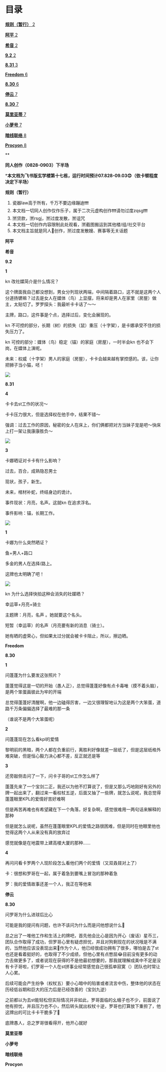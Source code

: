 ﻿
# 目录
[**规则（暂行）**	2](#_toc144654103)

[**阿平**	2](#_toc144654104)

[**希音**	2](#_toc144654105)

[**9.2**	2](#_toc144654106)

[**8.31**	3](#_toc144654107)

[**Freedom**	6](#_toc144654108)

[**8.30**	6](#_toc144654109)

[**停云**	7](#_toc144654110)

[**8.30**	7](#_toc144654111)

[**莫里亚蒂**	7](#_toc144654112)

[**小萝号**	7](#_toc144654113)

[**暗线联络**	8](#_toc144654114)

[**Procyon**	8](#_toc144654115)



**

**同人创作（0828-0903）下半场**

\***本文档为飞书版玄学楼第十七栋，运行时间预计07.828-09.03😊（依卡顿程度决定下半场）**

<a name="_toc144654103"></a>**规则（暂行）**

1. 瓷器law高于所有，千万不要边缘蹦迪❗️❗️❗️
2. 本文档一切同人创作仅作乐子，属于二次元虚构创作❗❗❗请勿过度zqsg❗❗❗
2. 🈲贷款，🈲rsgj，🈲过度发散，🈲诅咒
3. 本文档一切创作内容限制此处观看，🈲截图搬运到其他楼/组/社交平台
4. 本文档主旨就是同人🍬创作，🈲过度发散嫂、赛事等无关话题


<a name="_toc144654104"></a>**阿平**



<a name="_toc144654105"></a>**希音**

<a name="_toc144654106"></a>**9.2**

**1**

kn 改社媒简介是什么情况？

这个牌面我自己都没想到，男女分列现状两端，中间隔着路口，这不就是这两个人分道扬镳嘛？过去是女人在媒体（鸟）上显摆，将来却是男人在家里（房屋）做主，太贴切了。罗罗探头：我最听卡卡话了～～

主牌，路口，这件事是个点，选择过后，变化会展现的。

kn 不可控的部分，长期（树）的损失（鼠）重压（十字架），是卡娜承受不住的损失压力了。

kn 可控的部分：媒体（鸟）稳定（锚）的家庭（房屋），一时半会kn 也不会下岗，在媒体上演呢。

未来：权威（十字架）男人的家庭（房屋），卡卡会越来越有掌控感的。该，让你把狮子当小猫，呸！

![](Aspose.Words.09c6f86b-ce6d-4428-8800-2ca95e8c7639.001.jpeg)

<a name="_toc144654107"></a>**8.31**

**4**

卡卡去st工作的状况～

卡卡压力很大，但是选择权在他手中，结果不错～

强调：过去工作的原因，秘密的女人在床上，你们俩都把对方当妹子宠是吧～快床上打一架让我康康胜负～

![](Aspose.Words.09c6f86b-ce6d-4428-8800-2ca95e8c7639.002.jpeg)


**3**

卡娜晒证对卡卡有什么影响？

过去，百合，成熟隐忍男士

现状，孩子，新生。

未来，棺材补蛇，终结身边的诡计。

事件现状：月亮，名声。这就kn 在追求浮名。

事件影响：锚，长期工作。

![](Aspose.Words.09c6f86b-ce6d-4428-8800-2ca95e8c7639.003.jpeg)


**1**

卡娜为什么突然晒证？

鱼+男人+路口

多金的男人在选择/路上。

这牌也太明确了吧！

![](Aspose.Words.09c6f86b-ce6d-4428-8800-2ca95e8c7639.004.jpeg)


kn 为什么选择快拍这种会消失的社媒晒？

幸运草+月亮+骑士

主题牌：月亮，名声 。她就要这个名头。

短暂（幸运草）的名声（月亮要有新的消息（骑士）。

她有晒的虚荣心，但如果太过分就会被卡卡阻止，所以，擦边晒。




<a name="_toc144654108"></a>**Freedom**

<a name="_toc144654109"></a>**8.30**

**1**

问蓬蓬为什么要发这张照片？

蓬蓬觉得这是一切的开始（愚人正），总觉得蓬蓬好像有点卡毒唯（摸不着头脑），是两个笨蛋画彼此为牢的开端

总觉得蓬蓬好清醒啊，他一边磕得厉害，一边又很理智地认为这是两个大笨蛋，道路千万条偏偏选择了最难的那一条

（谁说不是两个大笨蛋呢）

**2**

问蓬蓬现在怎么看kpl的爱情

黎明前的黑暗，两个人都在负重前行，离胜利好像就差一层纸了，但是这层纸格外难突破，但是恒心毅力决心都不差，反正就还是等

**3**

还旁敲侧击问了一下，问卡子哥的st工作怎么样了

蓬蓬先来了一个宝剑二正，我还以为他不打算说了，但是又那么巧地刚好有另外的牌一起出来了，翻过来一看权杖五逆，后面又抽了一些牌，就怎么说呢，我总觉得蓬蓬眼里KPL的爱情好苦好难啊

但是再苦再难也有希望藏在下一个角落，好复杂啊，感觉很难用一两句话来解释的那种

但是就怎么说呢，虽然在蓬蓬眼里KPL的爱情之路很困难，但是同时在他眼里他也觉得这两个人从来没有真的放弃过

感觉就像是在地震带上建高楼大厦的那种……

**4**

再问问看卡罗两个人现阶段怎么看他们两个的爱情（又双叒叕对上了）

卡：很想和罗哥在一起，属于着急到要嘴上冒泡的那种着急

罗：我的爱情故事还差一个人，我正在等他来

<a name="_toc144654110"></a>**停云**

<a name="_toc144654111"></a>**8.30**

问罗哥为什么进球后比心

可能是我的提问有问题，也许不该问为什么而是问他想说什么🥹

总之出了一堆他工作和生活上的牌吧，首先他会比心是因为开心（废话）星币三，团队合作取得了成功，但罗哥心里有疑虑担忧，并且对狗剩现在的状况哦是不满的，当然他应该没表现出来🧐作为个人，他已经很成功拥有了很多，哪怕是去了st也还是看着挺好的，也取得了不少成绩，但他心里有点憋屈😂目前没有更多的动力去做更多了，或者说现在获得的不是他最初想要的，那我就理解成美中不足是没有卡子哥啦，们罗哥一个人在st拼事业经常感觉自己很孤单寂寞（）团队也时常让人心累。

后续可能会产生纷争（权杖五）要小心暗中的陷害或者流言中伤，整体他的状态在历经低谷期和巨大的压力后是已经改善的（宝剑九逆）

之前都以为去st能轻松但实际情况并非如此，罗哥面临的幺蛾子也不少，前面说了他有担忧，并且压力也不小，然后转头就出权杖十逆，罗哥也打算放下重担了，他这牌出的可比卡卡干脆多了🤣

底牌愚人，总之罗哥很看得开，他开心就好

<a name="_toc144654112"></a>**莫里亚蒂**

<a name="_toc144654113"></a>**小萝号**

<a name="_toc144654114"></a>**暗线联络**

<a name="_toc144654115"></a>**Procyon**

